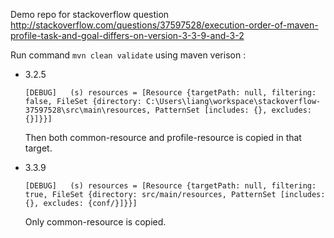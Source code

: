 Demo repo for stackoverflow question 
http://stackoverflow.com/questions/37597528/execution-order-of-maven-profile-task-and-goal-differs-on-version-3-3-9-and-3-2

Run command ```mvn clean validate``` using maven verison :

 * 3.2.5

   ```
   [DEBUG]   (s) resources = [Resource {targetPath: null, filtering: false, FileSet {directory: C:\Users\liang\workspace\stackoverflow-37597528\src\main\resources, PatternSet [includes: {}, excludes: {}]}}]
   ```
   Then both common-resource and profile-resource is copied in that target.
 * 3.3.9
 
   ```
   [DEBUG]   (s) resources = [Resource {targetPath: null, filtering: true, FileSet {directory: src/main/resources, PatternSet [includes: {}, excludes: {conf/}]}}]
   ```
   Only common-resource is copied.
